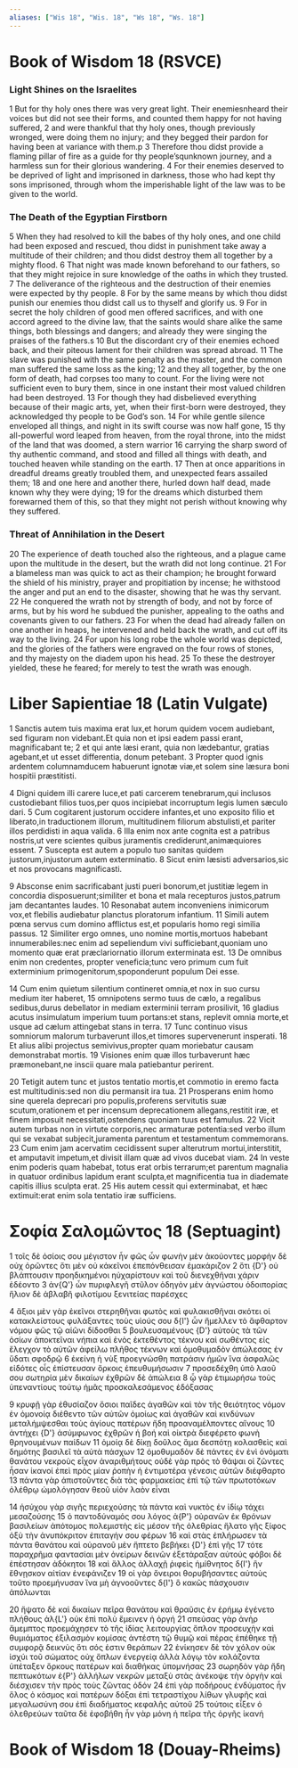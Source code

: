 ```yaml
---
aliases: ["Wis 18", "Wis. 18", "Ws 18", "Ws. 18"]
---
```



# Book of Wisdom 18 (RSVCE)

### Light Shines on the Israelites
1 But for thy holy ones there was very great light. Their enemiesnheard their voices but did not see their forms, and counted them happy for not having suffered,
2 and were thankful that thy holy ones, though previously wronged, were doing them no injury; and they begged their pardon for having been at variance with them.p
3 Therefore thou didst provide a flaming pillar of fire as a guide for thy people’squnknown journey, and a harmless sun for their glorious wandering.
4 For their enemies deserved to be deprived of light and imprisoned in darkness, those who had kept thy sons imprisoned, through whom the imperishable light of the law was to be given to the world.
### The Death of the Egyptian Firstborn
5 When they had resolved to kill the babes of thy holy ones, and one child had been exposed and rescued, thou didst in punishment take away a multitude of their children; and thou didst destroy them all together by a mighty flood.
6 That night was made known beforehand to our fathers, so that they might rejoice in sure knowledge of the oaths in which they trusted.
7 The deliverance of the righteous and the destruction of their enemies were expected by thy people.
8 For by the same means by which thou didst punish our enemies thou didst call us to thyself and glorify us.
9 For in secret the holy children of good men offered sacrifices, and with one accord agreed to the divine law, that the saints would share alike the same things, both blessings and dangers; and already they were singing the praises of the fathers.s
10 But the discordant cry of their enemies echoed back, and their piteous lament for their children was spread abroad.
11 The slave was punished with the same penalty as the master, and the common man suffered the same loss as the king;
12 and they all together, by the one form of death, had corpses too many to count. For the living were not sufficient even to bury them, since in one instant their most valued children had been destroyed.
13 For though they had disbelieved everything because of their magic arts, yet, when their first-born were destroyed, they acknowledged thy people to be God’s son.
14 For while gentle silence enveloped all things, and night in its swift course was now half gone,
15 thy all-powerful word leaped from heaven, from the royal throne, into the midst of the land that was doomed, a stern warrior
16 carrying the sharp sword of thy authentic command, and stood and filled all things with death, and touched heaven while standing on the earth.
17 Then at once apparitions in dreadful dreams greatly troubled them, and unexpected fears assailed them;
18 and one here and another there, hurled down half dead, made known why they were dying;
19 for the dreams which disturbed them forewarned them of this, so that they might not perish without knowing why they suffered.
### Threat of Annihilation in the Desert
20 The experience of death touched also the righteous, and a plague came upon the multitude in the desert, but the wrath did not long continue.
21 For a blameless man was quick to act as their champion; he brought forward the shield of his ministry, prayer and propitiation by incense; he withstood the anger and put an end to the disaster, showing that he was thy servant.
22 He conquered the wrath not by strength of body, and not by force of arms, but by his word he subdued the punisher, appealing to the oaths and covenants given to our fathers.
23 For when the dead had already fallen on one another in heaps, he intervened and held back the wrath, and cut off its way to the living.
24 For upon his long robe the whole world was depicted, and the glories of the fathers were engraved on the four rows of stones, and thy majesty on the diadem upon his head.
25 To these the destroyer yielded, these he feared; for merely to test the wrath was enough.


# Liber Sapientiae 18 (Latin Vulgate)

1 Sanctis autem tuis maxima erat lux,et horum quidem vocem audiebant, sed figuram non videbant.Et quia non et ipsi eadem passi erant, magnificabant te;
2 et qui ante læsi erant, quia non lædebantur, gratias agebant,et ut esset differentia, donum petebant.
3 Propter quod ignis ardentem columnamducem habuerunt ignotæ viæ,et solem sine læsura boni hospitii præstitisti.

4 Digni quidem illi carere luce,et pati carcerem tenebrarum,qui inclusos custodiebant filios tuos,per quos incipiebat incorruptum legis lumen sæculo dari.
5 Cum cogitarent justorum occidere infantes,et uno exposito filio et liberato,in traductionem illorum, multitudinem filiorum abstulisti,et pariter illos perdidisti in aqua valida.
6 Illa enim nox ante cognita est a patribus nostris,ut vere scientes quibus juramentis crediderunt,animæquiores essent.
7 Suscepta est autem a populo tuo sanitas quidem justorum,injustorum autem exterminatio.
8 Sicut enim læsisti adversarios,sic et nos provocans magnificasti.

9 Absconse enim sacrificabant justi pueri bonorum,et justitiæ legem in concordia disposuerunt;similiter et bona et mala recepturos justos,patrum jam decantantes laudes.
10 Resonabat autem inconveniens inimicorum vox,et flebilis audiebatur planctus ploratorum infantium.
11 Simili autem pœna servus cum domino afflictus est,et popularis homo regi similia passus.
12 Similiter ergo omnes, uno nomine mortis,mortuos habebant innumerabiles:nec enim ad sepeliendum vivi sufficiebant,quoniam uno momento quæ erat præclariornatio illorum exterminata est.
13 De omnibus enim non credentes, propter veneficia;tunc vero primum cum fuit exterminium primogenitorum,spoponderunt populum Dei esse.

14 Cum enim quietum silentium contineret omnia,et nox in suo cursu medium iter haberet,
15 omnipotens sermo tuus de cælo, a regalibus sedibus,durus debellator in mediam exterminii terram prosilivit,
16 gladius acutus insimulatum imperium tuum portans:et stans, replevit omnia morte,et usque ad cælum attingebat stans in terra.
17 Tunc continuo visus somniorum malorum turbaverunt illos,et timores supervenerunt insperati.
18 Et alius alibi projectus semivivus,propter quam moriebatur causam demonstrabat mortis.
19 Visiones enim quæ illos turbaverunt hæc præmonebant,ne inscii quare mala patiebantur perirent.

20 Tetigit autem tunc et justos tentatio mortis,et commotio in eremo facta est multitudinis:sed non diu permansit ira tua.
21 Prosperans enim homo sine querela deprecari pro populis,proferens servitutis suæ scutum,orationem et per incensum deprecationem allegans,restitit iræ, et finem imposuit necessitati,ostendens quoniam tuus est famulus.
22 Vicit autem turbas non in virtute corporis,nec armaturæ potentia:sed verbo illum qui se vexabat subjecit,juramenta parentum et testamentum commemorans.
23 Cum enim jam acervatim cecidissent super alterutrum mortui,interstitit, et amputavit impetum,et divisit illam quæ ad vivos ducebat viam.
24 In veste enim poderis quam habebat, totus erat orbis terrarum;et parentum magnalia in quatuor ordinibus lapidum erant sculpta,et magnificentia tua in diademate capitis illius sculpta erat.
25 His autem cessit qui exterminabat, et hæc extimuit:erat enim sola tentatio iræ sufficiens.


# Σοφία Σαλoμῶντος 18 (Septuagint)

1 τοῖς δὲ ὁσίοις σου μέγιστον ἦν φῶς ὧν φωνὴν μὲν ἀκούοντες μορφὴν δὲ οὐχ ὁρῶντες ὅτι μὲν οὐ κἀκεῖνοι ἐπεπόνθεισαν ἐμακάριζον
2 ὅτι {D'} οὐ βλάπτουσιν προηδικημένοι ηὐχαρίστουν καὶ τοῦ διενεχθῆναι χάριν ἐδέοντο
3 ἀν{Q'} ὧν πυριφλεγῆ στῦλον ὁδηγὸν μὲν ἀγνώστου ὁδοιπορίας ἥλιον δὲ ἀβλαβῆ φιλοτίμου ξενιτείας παρέσχες

4 ἄξιοι μὲν γὰρ ἐκεῖνοι στερηθῆναι φωτὸς καὶ φυλακισθῆναι σκότει οἱ κατακλείστους φυλάξαντες τοὺς υἱούς σου δ{I'} ὧν ἤμελλεν τὸ ἄφθαρτον νόμου φῶς τῷ αἰῶνι δίδοσθαι
5 βουλευσαμένους {D'} αὐτοὺς τὰ τῶν ὁσίων ἀποκτεῖναι νήπια καὶ ἑνὸς ἐκτεθέντος τέκνου καὶ σωθέντος εἰς ἔλεγχον τὸ αὐτῶν ἀφείλω πλῆθος τέκνων καὶ ὁμοθυμαδὸν ἀπώλεσας ἐν ὕδατι σφοδρῷ
6 ἐκείνη ἡ νὺξ προεγνώσθη πατράσιν ἡμῶν ἵνα ἀσφαλῶς εἰδότες οἷς ἐπίστευσαν ὅρκοις ἐπευθυμήσωσιν
7 προσεδέχθη ὑπὸ λαοῦ σου σωτηρία μὲν δικαίων ἐχθρῶν δὲ ἀπώλεια
8 ᾧ γὰρ ἐτιμωρήσω τοὺς ὑπεναντίους τούτῳ ἡμᾶς προσκαλεσάμενος ἐδόξασας

9 κρυφῇ γὰρ ἐθυσίαζον ὅσιοι παῖδες ἀγαθῶν καὶ τὸν τῆς θειότητος νόμον ἐν ὁμονοίᾳ διέθεντο τῶν αὐτῶν ὁμοίως καὶ ἀγαθῶν καὶ κινδύνων μεταλήμψεσθαι τοὺς ἁγίους πατέρων ἤδη προαναμέλποντες αἴνους
10 ἀντήχει {D'} ἀσύμφωνος ἐχθρῶν ἡ βοή καὶ οἰκτρὰ διεφέρετο φωνὴ θρηνουμένων παίδων
11 ὁμοίᾳ δὲ δίκῃ δοῦλος ἅμα δεσπότῃ κολασθεὶς καὶ δημότης βασιλεῖ τὰ αὐτὰ πάσχων
12 ὁμοθυμαδὸν δὲ πάντες ἐν ἑνὶ ὀνόματι θανάτου νεκροὺς εἶχον ἀναριθμήτους οὐδὲ γὰρ πρὸς τὸ θάψαι οἱ ζῶντες ἦσαν ἱκανοί ἐπεὶ πρὸς μίαν ῥοπὴν ἡ ἐντιμοτέρα γένεσις αὐτῶν διέφθαρτο
13 πάντα γὰρ ἀπιστοῦντες διὰ τὰς φαρμακείας ἐπὶ τῷ τῶν πρωτοτόκων ὀλέθρῳ ὡμολόγησαν θεοῦ υἱὸν λαὸν εἶναι

14 ἡσύχου γὰρ σιγῆς περιεχούσης τὰ πάντα καὶ νυκτὸς ἐν ἰδίῳ τάχει μεσαζούσης
15 ὁ παντοδύναμός σου λόγος ἀ{P'} οὐρανῶν ἐκ θρόνων βασιλείων ἀπότομος πολεμιστὴς εἰς μέσον τῆς ὀλεθρίας ἥλατο γῆς ξίφος ὀξὺ τὴν ἀνυπόκριτον ἐπιταγήν σου φέρων
16 καὶ στὰς ἐπλήρωσεν τὰ πάντα θανάτου καὶ οὐρανοῦ μὲν ἥπτετο βεβήκει {D'} ἐπὶ γῆς
17 τότε παραχρῆμα φαντασίαι μὲν ὀνείρων δεινῶν ἐξετάραξαν αὐτούς φόβοι δὲ ἐπέστησαν ἀδόκητοι
18 καὶ ἄλλος ἀλλαχῇ ῥιφεὶς ἡμίθνητος δ{I'} ἣν ἔθνῃσκον αἰτίαν ἐνεφάνιζεν
19 οἱ γὰρ ὄνειροι θορυβήσαντες αὐτοὺς τοῦτο προεμήνυσαν ἵνα μὴ ἀγνοοῦντες δ{I'} ὃ κακῶς πάσχουσιν ἀπόλωνται

20 ἥψατο δὲ καὶ δικαίων πεῖρα θανάτου καὶ θραῦσις ἐν ἐρήμῳ ἐγένετο πλήθους ἀλ{L'} οὐκ ἐπὶ πολὺ ἔμεινεν ἡ ὀργή
21 σπεύσας γὰρ ἀνὴρ ἄμεμπτος προεμάχησεν τὸ τῆς ἰδίας λειτουργίας ὅπλον προσευχὴν καὶ θυμιάματος ἐξιλασμὸν κομίσας ἀντέστη τῷ θυμῷ καὶ πέρας ἐπέθηκε τῇ συμφορᾷ δεικνὺς ὅτι σός ἐστιν θεράπων
22 ἐνίκησεν δὲ τὸν χόλον οὐκ ἰσχύι τοῦ σώματος οὐχ ὅπλων ἐνεργείᾳ ἀλλὰ λόγῳ τὸν κολάζοντα ὑπέταξεν ὅρκους πατέρων καὶ διαθήκας ὑπομνήσας
23 σωρηδὸν γὰρ ἤδη πεπτωκότων ἐ{P'} ἀλλήλων νεκρῶν μεταξὺ στὰς ἀνέκοψε τὴν ὀργὴν καὶ διέσχισεν τὴν πρὸς τοὺς ζῶντας ὁδόν
24 ἐπὶ γὰρ ποδήρους ἐνδύματος ἦν ὅλος ὁ κόσμος καὶ πατέρων δόξαι ἐπὶ τετραστίχου λίθων γλυφῆς καὶ μεγαλωσύνη σου ἐπὶ διαδήματος κεφαλῆς αὐτοῦ
25 τούτοις εἶξεν ὁ ὀλεθρεύων ταῦτα δὲ ἐφοβήθη ἦν γὰρ μόνη ἡ πεῖρα τῆς ὀργῆς ἱκανή


# Book of Wisdom 18 (Douay-Rheims)

